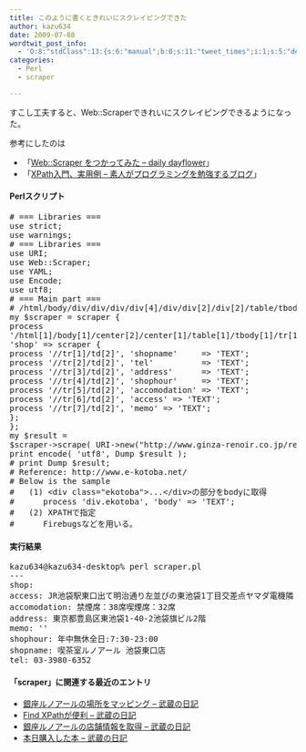 ```yaml
---
title: このように書くときれいにスクレイピングできた
author: kazu634
date: 2009-07-08
wordtwit_post_info:
  - 'O:8:"stdClass":13:{s:6:"manual";b:0;s:11:"tweet_times";i:1;s:5:"delay";i:0;s:7:"enabled";i:1;s:10:"separation";s:2:"60";s:7:"version";s:3:"3.7";s:14:"tweet_template";b:0;s:6:"status";i:2;s:6:"result";a:0:{}s:13:"tweet_counter";i:2;s:13:"tweet_log_ids";a:1:{i:0;i:4699;}s:9:"hash_tags";a:0:{}s:8:"accounts";a:1:{i:0;s:7:"kazu634";}}'
categories:
  - Perl
  - scraper

---
```

<div class="section">
<p>
    すこし工夫すると、Web::Scraperできれいにスクレイピングできるようになった。
</p>
  
<p>
    参考にしたのは
</p>
  
<ul>
<li>
      「<a href="http://d.hatena.ne.jp/dayflower/20080626/1214540593" onclick="__gaTracker('send', 'event', 'outbound-article', 'http://d.hatena.ne.jp/dayflower/20080626/1214540593', 'Web::Scraper をつかってみた &#8211; daily dayflower');" target="_blank">Web::Scraper をつかってみた &#8211; daily dayflower</a>」
</li>
<li>
      「<a href="http://d.hatena.ne.jp/javascripter/20080425/1209094795" onclick="__gaTracker('send', 'event', 'outbound-article', 'http://d.hatena.ne.jp/javascripter/20080425/1209094795', 'XPath入門、実用例 &#8211; 素人がプログラミングを勉強するブログ');" target="_blank">XPath入門、実用例 &#8211; 素人がプログラミングを勉強するブログ</a>」
</li>
</ul>
  
<h4>
    Perlスクリプト
</h4>
  
<pre class="syntax-highlight">
<span class="synComment"># === Libraries ===</span>
<span class="synStatement">use strict</span>;
<span class="synStatement">use warnings</span>;
<span class="synComment"># === Libraries ===</span>
<span class="synStatement">use </span>URI;
<span class="synStatement">use </span>Web::Scraper;
<span class="synStatement">use </span>YAML;
<span class="synStatement">use </span>Encode;
<span class="synStatement">use utf8</span>;
<span class="synComment"># === Main part ===</span>
<span class="synComment"># /html/body/div/div/div/div[4]/div/div[2]/div[2]/table/tbody/tr/td/div/strong</span>
<span class="synStatement">my</span> <span class="synIdentifier">$scraper</span> = scraper {
process
<span class="synConstant">'/html[1]/body[1]/center[2]/center[1]/table[1]/tbody[1]/tr[1]/td[2]/table[1]/tbody[1]/tr[1]/td[1]/table[1]/tbody[1]/tr[1]/td[1]/table[@class=&#34;size2&#34;]'</span>,
<span class="synConstant">'shop'</span> =&#62; scraper {
process <span class="synConstant">'//tr[1]/td[2]'</span>, <span class="synConstant">'shopname'</span>     =&#62; <span class="synConstant">'TEXT'</span>;
process <span class="synConstant">'//tr[2]/td[2]'</span>, <span class="synConstant">'tel'</span>          =&#62; <span class="synConstant">'TEXT'</span>;
process <span class="synConstant">'//tr[3]/td[2]'</span>, <span class="synConstant">'address'</span>      =&#62; <span class="synConstant">'TEXT'</span>;
process <span class="synConstant">'//tr[4]/td[2]'</span>, <span class="synConstant">'shophour'</span>     =&#62; <span class="synConstant">'TEXT'</span>;
process <span class="synConstant">'//tr[5]/td[2]'</span>, <span class="synConstant">'accomodation'</span> =&#62; <span class="synConstant">'TEXT'</span>;
process <span class="synConstant">'//tr[6]/td[2]'</span>, <span class="synConstant">'access'</span> =&#62; <span class="synConstant">'TEXT'</span>;
process <span class="synConstant">'//tr[7]/td[2]'</span>, <span class="synConstant">'memo'</span> =&#62; <span class="synConstant">'TEXT'</span>;
};
};
<span class="synStatement">my</span> <span class="synIdentifier">$result</span> =
<span class="synIdentifier">$scraper</span>-&#62;scrape( URI-&#62;<span class="synStatement">new</span>(<span class="synConstant">&#34;http://www.ginza-renoir.co.jp/renoir/051.htm&#34;</span>) );
<span class="synStatement">print</span> encode( <span class="synConstant">'utf8'</span>, Dump <span class="synIdentifier">$result</span> );
<span class="synComment"># print Dump $result;</span>
<span class="synComment"># Reference: http://www.e-kotoba.net/</span>
<span class="synComment"># Below is the sample</span>
<span class="synComment">#   (1) &#60;div class=&#34;ekotoba&#34;&#62;...&#60;/div&#62;の部分をbodyに取得</span>
<span class="synComment">#      process 'div.ekotoba', 'body' =&#62; 'TEXT';</span>
<span class="synComment">#   (2) XPATHで指定</span>
<span class="synComment">#      Firebugsなどを用いる。</span>
</pre>
  
<h4>
    実行結果
</h4>
  
<pre class="syntax-highlight">
kazu634@kazu634-desktop% perl scraper.pl                                   ~/work/googlemaps <span class="synStatement">[</span><span class="synConstant">2987</span><span class="synStatement">]</span>
---
shop:
access: JR池袋駅東口出て明治通り左並びの東池袋<span class="synConstant">1</span>丁目交差点ヤマダ電機隣
accomodation: 禁煙席：<span class="synConstant">38</span>席喫煙席：<span class="synConstant">32</span>席
address: 東京都豊島区東池袋<span class="synConstant">1-40-2</span>池袋旗ビル<span class="synConstant">2</span>階
memo: <span class="synStatement">''</span>
shophour: 年中無休全日:<span class="synConstant">7</span>:<span class="synConstant">30-23</span>:<span class="synConstant">00</span>
shopname: 喫茶室ルノアール 池袋東口店
tel: <span class="synConstant">03-3980-6352</span>
</pre>
  
<h4>
    「scraper」に関連する最近のエントリ
</h4>
  
<ul>
<li>
<a href="http://d.hatena.ne.jp/sirocco634/20090705/1246801893" onclick="__gaTracker('send', 'event', 'outbound-article', 'http://d.hatena.ne.jp/sirocco634/20090705/1246801893', ' 銀座ルノアールの場所をマッピング &#8211; 武蔵の日記');" target="_blank"> 銀座ルノアールの場所をマッピング &#8211; 武蔵の日記</a>
</li>
<li>
<a href="http://d.hatena.ne.jp/sirocco634/20090623/1245769314" onclick="__gaTracker('send', 'event', 'outbound-article', 'http://d.hatena.ne.jp/sirocco634/20090623/1245769314', ' Find XPathが便利 &#8211; 武蔵の日記');" target="_blank"> Find XPathが便利 &#8211; 武蔵の日記</a>
</li>
<li>
<a href="http://d.hatena.ne.jp/sirocco634/20090621/1245573790" onclick="__gaTracker('send', 'event', 'outbound-article', 'http://d.hatena.ne.jp/sirocco634/20090621/1245573790', ' 銀座ルノアールの店舗情報を取得 &#8211; 武蔵の日記');" target="_blank"> 銀座ルノアールの店舗情報を取得 &#8211; 武蔵の日記</a>
</li>
<li>
<a href="http://d.hatena.ne.jp/sirocco634/20090517/1242563607" onclick="__gaTracker('send', 'event', 'outbound-article', 'http://d.hatena.ne.jp/sirocco634/20090517/1242563607', ' 本日購入した本 &#8211; 武蔵の日記');" target="_blank"> 本日購入した本 &#8211; 武蔵の日記</a>
</li>
</ul>
</div>
